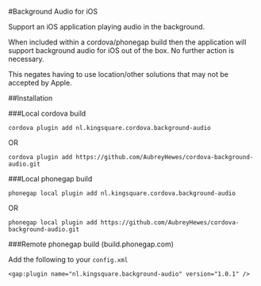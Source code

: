 #Background Audio for iOS

Support an iOS application playing audio in the background.

When included within a cordova/phonegap build then the application will support background audio for iOS
out of the box. No further action is necessary.

This negates having to use location/other solutions that may not be accepted by Apple.

##Installation

###Local cordova build

    cordova plugin add nl.kingsquare.cordova.background-audio

OR

    cordova plugin add https://github.com/AubreyHewes/cordova-background-audio.git

###Local phonegap build

    phonegap local plugin add nl.kingsquare.cordova.background-audio

OR

    phonegap local plugin add https://github.com/AubreyHewes/cordova-background-audio.git

###Remote phonegap build (build.phonegap.com)

Add the following to your `config.xml`

	<gap:plugin name="nl.kingsquare.background-audio" version="1.0.1" />
	

